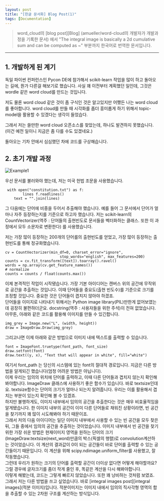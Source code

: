 ```yaml
---
layout: post
title: "[한글 문서화] Blog Post(1)"
tags: [Documentation]
---
```


>word_cloud의 [blog post][Blog] (amueller/word-cloud의 개발자가 개발과정을 기록한 문서) 에서  "The integral image is basically a 2d cumulative sum and can be computed as ~" 부분까지 한국어로 번역한 문서입니다.
<hr>

## 1. 개발하게 된 계기

 독일 파이썬 컨퍼런스인 Pycon DE에 참가해서 scikit-learn 작업을 많이 하고 돌아오는 길에, 뭔가 다른걸 해보기로 했습니다. 사실 꽤 이전부터 계획했던 일인데, 그것은 wordle 같은 word cloud를 만드는 것입니다.

 저도 물론 word cloud 같은 것이 좀 구식인 것은 알고있지만 어쨌든 나는 word cloud를 좋아합니다. word cloud를 만들 때 시각화를 좀더 흥미롭게 하기 위해서 topic-model을 활용할 수 있겠다는 생각이 들었습다.

 그래서 저는 쓸만한 word cloud 오픈소스를 찾았는데, 하나도 발견하지 못했습니다. (이건 예전 일이니 지금은 좀 다를 수도 있겠네요.)

 돌아오는 기차 안에서 심심했던 차에 코드를 구상해습니다.

## 2. 초기 개발 과정

![Example1][Ex1]
<br>

 우선 문서를 불러와야 했는데, 저는 미국 헌법 조문을 사용했습니다.

```
 with open("constitution.txt") as f:
        lines f.readlines()                                                                            
    text = "".join(lines) 
```

 그 다음에는 단어에 비중을 두어서 추출해야 했습니다. 예를 들어 그 문서에서 단어가 얼마나 자주 등장하는지를 기준으로 하고자 했습니다. 저는 scikit-learn의  CountVectorizer(역주 : 단어들의 출현빈도로 문서들을 벡터화하는 클래스. 또한 이 과정에서 모두 소문자로 변환한다) 를 사용했습니다. 
 
 저는 가장 많이 등장하는 200개의 단어를의 출현빈도를 얻었고, 가장 많이 등장하는 출현빈도를 통해 정규화했습니다.

```
cv = CountVectorizer(min_df=0, charset_error="ignore",                                               
                         stop_words="english", max_features=200)
counts = cv.fit_transform([text]).toarray().ravel()                                                  
words = np.array(cv.get_feature_names()) 
# normalize                                                                                                                                             
counts = counts / float(counts.max())

```
 이제 본격적인 작업이 시작됐습니다. 가장 기본 아이디어는 캔버스 위의 공간에 무작위로 공간을 추출하는 것입니다. 이때 단어들을 중요도(출현 빈도수)를 기준으로 크기를 조정할 것입니다. 중요한 것은 단어들이 겹치지 않아야 하겠죠.
<br>
 단어들을 이미지로 나타내기 위해서는 Python image library(PIL)만한게 없어보였는데 굉장히 불편하더군요. docstring(역주 : 사용자들을 위한 주석)이 전혀 없었습니다. 
<br>
 아무튼, 아래와 같은 코드를 활용해 이미지를 만들 수 있긴합니다.

```
img_grey = Image.new("L", (width, height))
draw = ImageDraw.Draw(img_grey)

```
그리고나면 이제 아래와 같은 방법으로 이미지 내에 텍스트를  출력할 수 있습니다.

```
font = ImageFont.truetype(font_path, font_size)
draw.setfont(font)
draw.text((y, x), "Text that will appear in white", fill="white")

```
여기서 font_path 는 당신의 시스템에 있는 font의 절대적 경로입니다. 지금은 다른 방법을 알게되긴 했습니다(엄청 어려운 방법은 아닙니다).
<br>
이제 우리는 임의의 위치에 단어를 출력하고, 이때 다른 단어들과 겹치지 않는지 확인해 봐야합니다. ImageDraw 클래스에 사용하기 좋은 함수가 있습니다. 바로 textsize인데요. textsize함수는 단어의 크기가 얼마나 되는지 알려줍니다. 우리는 이를 활용해서 겹치는 부분이 있는지 확인해 볼 수 있겠죠.
<br>
하지만 불행하게도, 이미지 내부에서 임의의 공간을 추출한다는 것은 매우 비효율적임을 알게됐습니다. 한 이미지 내부의 공간이 이미 다른 단어들로 채워진 상황이라면, 
빈 공간을 찾기까지  꽤 많이 시도해봐야 하기 때문이죠.
<br>
그래서 저의 다음 아이디어는 일단 이미지 내부에서 사용할 수 있는  빈 공간을 모두 찾은 뒤, 그들 중에서 임의의 공간을 추출하는 것이었습니다. 이미지 내부에서 빈 공간을 찾기 위한 가장 쉬운 방법은 현재이미지 영역을 원하는 단어의 크기(ImageDraw.textsize(next_word)만큼의 박스(픽셀의 행렬)로 convolution계산하는 것이었습니다.  이 계산의 결과값이 0이 되는 공간들이 바로 단어를 출력할 수 있는 공간들이기 때문입니다. 이 계산을 위해  scipy.ndimage.uniform_filter를 사용했고, 잘 작동했습니다.
<br>
그런데 우리가 원하는 크기의 단어를 출력할 공간이 더이상 없다면 어떻게 해야할까요? 그럴 경우에 글자크기를 좀더 작게 줄인 후, 똑같은 계산을 다시 해봐야합니다. 
<br>
이렇게 해봤는데, 코드는 그렇게 빠르지 않았습니다. 또한 꽤 낭비하는 것처럼 보였죠. 그래서 저는 다른 방법을 쓰고 싶었습니다. 바로 [integral images post][integral images](적분 이미지)입니다. 적분이미지는 이미지 내에서 임의의 직사각형 영역의 합을 추출할 수 있는 2차원 구조를 계산하는 방식입니다.


[integral images wiki]:https://en.wikipedia.org/wiki/Summed-area_table
[Ex1]: https://4.bp.blogspot.com/-cjfJLOPGjIg/UJmCmBa65tI/AAAAAAAAAJk/TF2qRh964GI/s1600/constitution_.pngi
